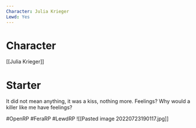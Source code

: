 ```yaml
---
Character: Julia Krieger
Lewd: Yes
---
```

# Character
[[Julia Krieger]]

# Starter
It did not mean anything, it was a kiss, nothing more. Feelings? Why would a killer like me have feelings?

#OpenRP #FeraRP #LewdRP 
![[Pasted image 20220723190117.jpg]]